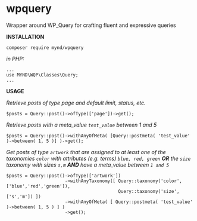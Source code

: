 # wpquery
Wrapper around WP_Query for crafting fluent and expressive queries

__INSTALLATION__
```
composer require mynd/wpquery
```

_in PHP:_
```
...
use MYND\WQP\Classes\Query;
...
```
__USAGE__

_Retrieve posts of type page and default limit, status, etc._
```
$posts = Query::post()->ofType(['page'])->get();
```

_Retrieve posts with a meta_value `test_value` between 1 and 5_
```
$posts = Query::post()->withAnyOfMeta( [Query::postmeta( 'test_value' )->between( 1, 5 )] )->get();
```
_Get posts of type `artwork`  that are assigned to at least one of the taxonomies `color` with attributes (e.g. terms) `blue, red, green` 
 __OR__ the `size` taxonomy with sizes `s,m` __AND__ have a meta_value between `1 and 5`_

```
$posts = Query::post()->ofType(['artwork'])
                      ->withAnyTaxonomy([ Query::taxonomy('color', ['blue','red','green']),
                                          Query::taxonomy('size', ['s','m']) ])
                      ->withAnyOfMeta( [ Query::postmeta( 'test_value' )->between( 1, 5 ) ] )
                      ->get();
```
